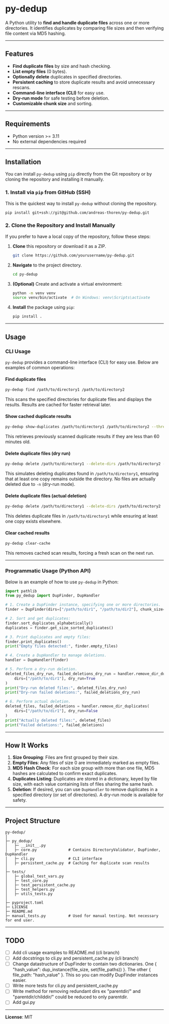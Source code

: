 # py-dedup

A Python utility to **find and handle duplicate files** across one or more directories. It identifies duplicates by comparing file sizes and then verifying file content via MD5 hashing.

---

## Features

- **Find duplicate files** by size and hash checking.
- **List empty files** (0 bytes).
- **Optionally delete** duplicates in specified directories.
- **Persistent caching** to store duplicate results and avoid unnecessary rescans.
- **Command-line interface (CLI)** for easy use.
- **Dry-run mode** for safe testing before deletion.
- **Customizable chunk size** and sorting.

---

## Requirements
- Python version >= 3.11
- No external dependencies required

---

## Installation

You can install `py-dedup` using `pip` directly from the Git repository or by cloning the repository and installing it manually.

### 1. Install via `pip` from GitHub (SSH)

This is the quickest way to install `py-dedup` without cloning the repository.

```bash
pip install git+ssh://git@github.com/andreas-thoren/py-dedup.git
```

### 2. Clone the Repository and Install Manually

If you prefer to have a local copy of the repository, follow these steps:

1. **Clone** this repository or download it as a ZIP.

    ```bash
    git clone https://github.com/yourusername/py-dedup.git
    ```

2. **Navigate** to the project directory.

    ```bash
    cd py-dedup
    ```

3. **(Optional)** Create and activate a virtual environment:

    ```bash
    python -m venv venv
    source venv/bin/activate  # On Windows: venv\Scripts\activate
    ```

4. **Install** the package using `pip`:

    ```bash
    pip install .
    ```

---

## Usage

### CLI Usage

`py-dedup` provides a command-line interface (CLI) for easy use. Below are examples of common operations:

#### Find duplicate files

```bash
py-dedup find /path/to/directory1 /path/to/directory2
```

This scans the specified directories for duplicate files and displays the results. Results are cached for faster retrieval later.

#### Show cached duplicate results

```bash
py-dedup show-duplicates /path/to/directory1 /path/to/directory2 --threshold 60
```

This retrieves previously scanned duplicate results if they are less than 60 minutes old.

#### Delete duplicate files (dry run)

```bash
py-dedup delete /path/to/directory1 --delete-dirs /path/to/directory2 -n
```

This simulates deleting duplicates found in `/path/to/directory1`, ensuring that at least one copy remains outside the directory. No files are actually deleted due to `-n` (dry-run mode).

#### Delete duplicate files (actual deletion)

```bash
py-dedup delete /path/to/directory1 --delete-dirs /path/to/directory2
```

This deletes duplicate files in `/path/to/directory1` while ensuring at least one copy exists elsewhere.

#### Clear cached results

```bash
py-dedup clear-cache
```

This removes cached scan results, forcing a fresh scan on the next run.

---

### Programmatic Usage (Python API)

Below is an example of how to use `py-dedup` in Python:

```python
import pathlib
from py_dedup import DupFinder, DupHandler

# 1. Create a DupFinder instance, specifying one or more directories.
finder = DupFinder(dirs=["/path/to/dir1", "/path/to/dir2"], chunk_size=8192)

# 2. Sort and get duplicates:
finder.sort_duplicates_alphabetically()
duplicates = finder.get_size_sorted_duplicates()

# 3. Print duplicates and empty files:
finder.print_duplicates()
print("Empty files detected:", finder.empty_files)

# 4. Create a DupHandler to manage deletions.
handler = DupHandler(finder)

# 5. Perform a dry-run deletion.
deleted_files_dry_run, failed_deletions_dry_run = handler.remove_dir_duplicates(
    dirs=["/path/to/dir1"], dry_run=True
)
print("Dry-run deleted files:", deleted_files_dry_run)
print("Dry-run failed deletions:", failed_deletions_dry_run)

# 6. Perform actual deletion.
deleted_files, failed_deletions = handler.remove_dir_duplicates(
    dirs=["/path/to/dir1"], dry_run=False
)
print("Actually deleted files:", deleted_files)
print("Failed deletions:", failed_deletions)
```

---

## How It Works

1. **Size Grouping**: Files are first grouped by their size.
2. **Empty Files**: Any files of size 0 are immediately marked as empty files.
3. **MD5 Hash Check**: For each size group with more than one file, MD5 hashes are calculated to confirm exact duplicates.
4. **Duplicates Listing**: Duplicates are stored in a dictionary, keyed by file size, with each value containing lists of files sharing the same hash.
5. **Deletion**: If desired, you can use `DupHandler` to remove duplicates in a specified directory (or set of directories). A dry-run mode is available for safety.

---

## Project Structure

```
py-dedup/
│
├─ py_dedup/
│   ├─ __init__.py
│   ├─ core.py              # Contains DirectoryValidator, DupFinder, DupHandler
│   ├─ cli.py               # CLI interface
│   ├─ persistent_cache.py  # Caching for duplicate scan results
│
├─ tests/
│   ├─ global_test_vars.py
│   ├─ test_core.py
│   ├─ test_persistent_cache.py
│   ├─ test_helpers.py
│   ├─ utils_tests.py
│
├─ pyproject.toml
├─ LICENSE
├─ README.md
├─ manual_tests.py          # Used for manual testing. Not necessary for end user.
```

---

## TODO

- [ ] Add cli usage examples to README.md (cli branch)
- [ ] Add docstrings to cli.py and persistent_cache.py (cli branch)
- [ ] Change datastructure of DupFinder to contain two dictionaries. One { "hash_value": dup_instance(file_size, set(file_paths)) }. The other { file_path: "hash_value" }. This so you can modify DupFinder instances easier.
- [ ] Write more tests for cli.py and persistent_cache.py 
- [ ] Write method for removing redundant dirs ex "parentdir/" and "parentdir/childdir/" could be reduced to only parentdir.
- [ ] Add gui.py

---

**License**: MIT
